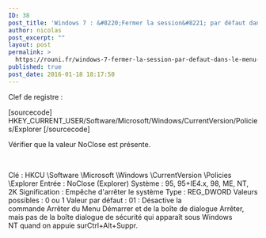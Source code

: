 ```yaml
---
ID: 38
post_title: 'Windows 7 : &#8220;Fermer la session&#8221; par défaut dans le menu démarrer'
author: nicolas
post_excerpt: ""
layout: post
permalink: >
  https://rouni.fr/windows-7-fermer-la-session-par-defaut-dans-le-menu-demarrer/
published: true
post_date: 2016-01-18 18:17:50
---
```

Clef de registre :

[sourcecode]
HKEY_CURRENT_USER/Software/Microsoft/Windows/CurrentVersion/Policies/Explorer
[/sourcecode]

Vérifier que la valeur NoClose est présente.

&nbsp;

Clé : HKCU \Software \Microsoft \Windows \CurrentVersion \Policies \Explorer
Entrée : NoClose (Explorer)
Système : 95, 95+IE4.x, 98, ME, NT, 2K
Signification : Empêche d'arrêter le système
Type : REG_DWORD
Valeurs possibles : 0 ou 1
Valeur par défaut : 01 : Désactive la commande Arrêter du Menu Démarrer et de la boîte de dialogue Arrêter, mais pas de la boîte dialogue de sécurité qui apparaît sous Windows NT quand on appuie surCtrl+Alt+Suppr.